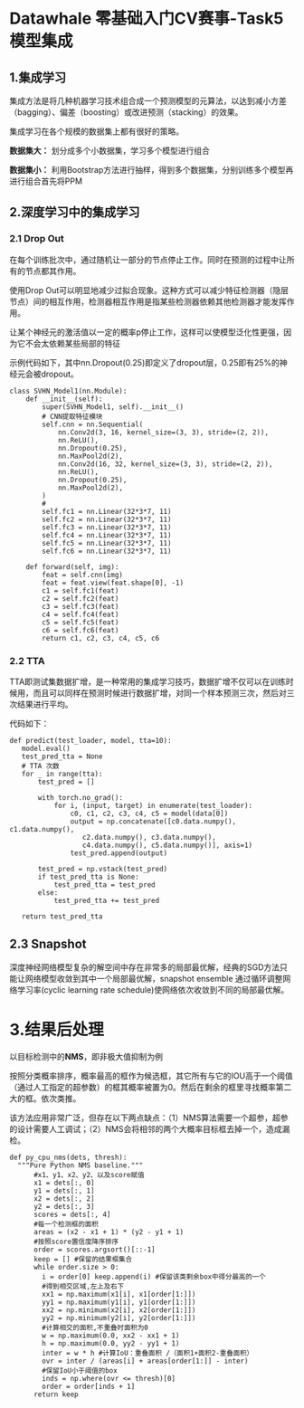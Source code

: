 # Datawhale 零基础入门CV赛事-Task5 模型集成
## 1.集成学习
集成方法是将几种机器学习技术组合成一个预测模型的元算法，以达到减小方差（bagging）、偏差（boosting）或改进预测（stacking）的效果。

集成学习在各个规模的数据集上都有很好的策略。

**数据集大：** 划分成多个小数据集，学习多个模型进行组合

**数据集小：** 利用Bootstrap方法进行抽样，得到多个数据集，分别训练多个模型再进行组合首先将PPM

## 2.深度学习中的集成学习
### 2.1 Drop Out
在每个训练批次中，通过随机让一部分的节点停止工作。同时在预测的过程中让所有的节点都其作用。

使用Drop Out可以明显地减少过拟合现象。这种方式可以减少特征检测器（隐层节点）间的相互作用，检测器相互作用是指某些检测器依赖其他检测器才能发挥作用。

让某个神经元的激活值以一定的概率p停止工作，这样可以使模型泛化性更强，因为它不会太依赖某些局部的特征

示例代码如下，其中nn.Dropout(0.25)即定义了dropout层，0.25即有25%的神经元会被dropout。
```
class SVHN_Model1(nn.Module):
    def __init__(self):
        super(SVHN_Model1, self).__init__()
        # CNN提取特征模块
        self.cnn = nn.Sequential(
            nn.Conv2d(3, 16, kernel_size=(3, 3), stride=(2, 2)),
            nn.ReLU(),
            nn.Dropout(0.25),
            nn.MaxPool2d(2),
            nn.Conv2d(16, 32, kernel_size=(3, 3), stride=(2, 2)),
            nn.ReLU(), 
            nn.Dropout(0.25),
            nn.MaxPool2d(2),
        )
        # 
        self.fc1 = nn.Linear(32*3*7, 11)
        self.fc2 = nn.Linear(32*3*7, 11)
        self.fc3 = nn.Linear(32*3*7, 11)
        self.fc4 = nn.Linear(32*3*7, 11)
        self.fc5 = nn.Linear(32*3*7, 11)
        self.fc6 = nn.Linear(32*3*7, 11)
    
    def forward(self, img):        
        feat = self.cnn(img)
        feat = feat.view(feat.shape[0], -1)
        c1 = self.fc1(feat)
        c2 = self.fc2(feat)
        c3 = self.fc3(feat)
        c4 = self.fc4(feat)
        c5 = self.fc5(feat)
        c6 = self.fc6(feat)
        return c1, c2, c3, c4, c5, c6
```

### 2.2 TTA
TTA即测试集数据扩增，是一种常用的集成学习技巧，数据扩增不仅可以在训练时候用，而且可以同样在预测时候进行数据扩增，对同一个样本预测三次，然后对三次结果进行平均。

代码如下：
```
def predict(test_loader, model, tta=10):
   model.eval()
   test_pred_tta = None
   # TTA 次数
   for _ in range(tta):
       test_pred = []
   
       with torch.no_grad():
           for i, (input, target) in enumerate(test_loader):
               c0, c1, c2, c3, c4, c5 = model(data[0])
               output = np.concatenate([c0.data.numpy(), c1.data.numpy(),
                  c2.data.numpy(), c3.data.numpy(),
                  c4.data.numpy(), c5.data.numpy()], axis=1)
               test_pred.append(output)
       
       test_pred = np.vstack(test_pred)
       if test_pred_tta is None:
           test_pred_tta = test_pred
       else:
           test_pred_tta += test_pred
   
   return test_pred_tta
```

## 2.3 Snapshot

深度神经网络模型复杂的解空间中存在非常多的局部最优解，经典的SGD方法只能让网络模型收敛到其中一个局部最优解，snapshot ensemble 通过循环调整网络学习率(cyclic learning rate schedule)使网络依次收敛到不同的局部最优解。

# 3.结果后处理
以目标检测中的**NMS**，即非极大值抑制为例

按照分类概率排序，概率最高的框作为候选框，其它所有与它的IOU高于一个阈值（通过人工指定的超参数）的框其概率被置为0。然后在剩余的框里寻找概率第二大的框。依次类推。

该方法应用非常广泛，但存在以下两点缺点：（1）NMS算法需要一个超参，超参的设计需要人工调试；（2）NMS会将相邻的两个大概率目标框去掉一个，造成漏检。

```
def py_cpu_nms(dets, thresh): 
  """Pure Python NMS baseline.""" 
	  #x1、y1、x2、y2、以及score赋值 
	  x1 = dets[:, 0] 
	  y1 = dets[:, 1] 
	  x2 = dets[:, 2] 
	  y2 = dets[:, 3] 
	  scores = dets[:, 4] 
	  #每一个检测框的面积 
	  areas = (x2 - x1 + 1) * (y2 - y1 + 1) 
	  #按照score置信度降序排序 
	  order = scores.argsort()[::-1] 
	  keep = [] #保留的结果框集合 
	  while order.size > 0: 
	    i = order[0] keep.append(i) #保留该类剩余box中得分最高的一个 
	    #得到相交区域,左上及右下 
	    xx1 = np.maximum(x1[i], x1[order[1:]]) 
	    yy1 = np.maximum(y1[i], y1[order[1:]]) 
	    xx2 = np.minimum(x2[i], x2[order[1:]]) 
	    yy2 = np.minimum(y2[i], y2[order[1:]]) 
	    #计算相交的面积,不重叠时面积为0 
	    w = np.maximum(0.0, xx2 - xx1 + 1) 
	    h = np.maximum(0.0, yy2 - yy1 + 1) 
	    inter = w * h #计算IoU：重叠面积 /（面积1+面积2-重叠面积） 
	    ovr = inter / (areas[i] + areas[order[1:]] - inter) 
	    #保留IoU小于阈值的box 
	    inds = np.where(ovr <= thresh)[0] 
	    order = order[inds + 1] 
	  return keep
```
